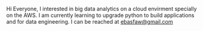 
Hi Everyone,
I interested in big data analytics on a cloud envirment specially on the AWS.
I am currently learning to upgrade python to build applications and for data engineering.
I can be reached at ebasfaw@gmail.com

<!---
digitalmerekato/digitalmerekato is a ✨ special ✨ repository because its `README.md` (this file) appears on your GitHub profile.
You can click the Preview link to take a look at your changes.
--->
